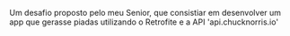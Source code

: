 Um desafio proposto pelo meu Senior, que consistiar em desenvolver um app que gerasse piadas utilizando o Retrofite e a API 'api.chucknorris.io'
